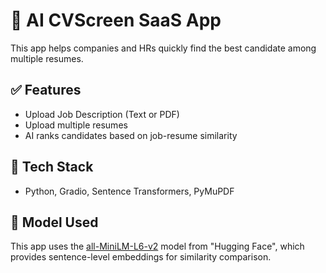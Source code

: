 # 📝 AI CVScreen SaaS App

This app helps companies and HRs quickly find the best candidate among multiple resumes.

## ✅ Features
- Upload Job Description (Text or PDF)
- Upload multiple resumes
- AI ranks candidates based on job-resume similarity

## 🚀 Tech Stack
- Python, Gradio, Sentence Transformers, PyMuPDF

## 🧠 Model Used
This app uses the [all-MiniLM-L6-v2](https://huggingface.co/spaces/Shruthi-S-098/Resume-screener) model from "Hugging Face", which provides sentence-level embeddings for similarity comparison.

